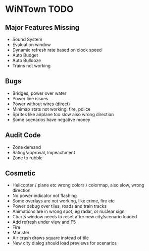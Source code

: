 # WiNTown TODO


## Major Features Missing
- Sound System
- Evaluation window
- Dynamic refresh rate based on clock speed
- Auto Budget
- Auto Bulldoze
- Trains not working


## Bugs
- Bridges, power over water
- Power line issues
- Power without wires (direct)
- Minimap stats not working: fire, police
- Sprites like airplane too slow also wrong direction
- Some scenarios have negative money

## Audit Code
- Zone demand
- Rating/approval, Impeachment
- Zone to rubble


## Cosmetic
- Helicopter / plane etc wrong colors / colormap, also slow, wrong direction
- No power indicator not flashing
- Some overlays are not working, like crime, fire etc
- Power debug over tiles, roads and train tracks
- Animations are in wrong spot, eg radar, or nuclear sign
- Charts window needs to reset after new city/scenario loaded
- Add refresh under view and F5
- Fire
- Monster
- Air crash draws square instead of tile
- New city dialog should load previews for scenarios
